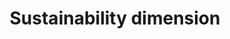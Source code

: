---
title: 'Sustainability dimension'
field: 'is.focus.sustainDimension'
slug: 'global-sustainability-dimension'
description: 'The primary sustainability focus of the the resource'
comment: 'select from control list'
required: False
vocabulary: 'vocabulary.txt'
module: 'Scope'
cluster: 'Global'
policy: 'Controlled value. Multi select from control list.'
layout: 'home'
---